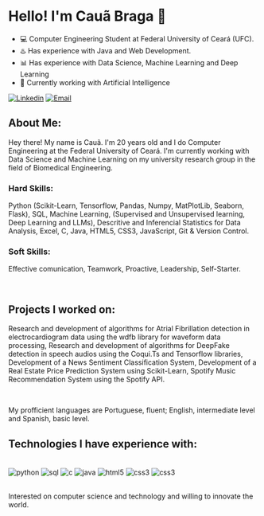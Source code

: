 # Hello! I'm Cauã Braga 🤟

* 💻 Computer Engineering Student at Federal University of Ceará (UFC).
* ♨️ Has experience with Java and Web Development.
* 📊 Has experience with Data Science, Machine Learning and Deep Learning
* 🤖 Currently working with Artificial Intelligence

[![Linkedin](https://img.shields.io/badge/LinkedIn-0077B5?style=for-the-badge&logo=linkedin&logoColor=white)](https://www.linkedin.com/in/cau%C3%A3-braga-b89845236/)
[![Email](https://img.shields.io/badge/Gmail-D14836?style=for-the-badge&logo=gmail&logoColor=white)](mailto:cauabrgal11@alu.ufc.br)

## About Me:

Hey there! My name is Cauã. I'm 20 years old and I do Computer Engineering at the Federal University of Ceará. I'm currently working with Data Science and Machine Learning on my university research group in the field of Biomedical Engineering. <br>

### Hard Skills:

Python (Scikit-Learn, Tensorflow, Pandas, Numpy, MatPlotLib, Seaborn, Flask),
SQL,
Machine Learning, (Supervised and Unsupervised learning, Deep Learning and LLMs),
Descritive and Inferencial Statistics for Data Analysis,
Excel,
C,
Java,
HTML5, CSS3, JavaScript,
Git & Version Control.
<br>


### Soft Skills:

Effective comunication,
Teamwork,
Proactive,
Leadership,
Self-Starter.
<br>

<br>

## Projects I worked on:

Research and development of algorithms for Atrial Fibrillation detection in electrocardiogram data using the wdfb library for waveform data processing, Research and development of algorithms for DeepFake detection in speech audios using the Coqui.Ts and Tensorflow libraries, Development of a News Sentiment Classification System, Development of a Real Estate Price Prediction System using Scikit-Learn, Spotify Music Recommendation System using the Spotify API.
<br>

<br>

My profficient languages are Portuguese, fluent; English, intermediate level and Spanish, basic level.

## Technologies I have experience with:

<div style = 'display: inline_block'><br>

<img src = 'https://img.shields.io/badge/Python-3776AB?style=for-the-badge&logo=python&logoColor=white' alt = 'python' align = 'center'>

<img src = 'https://img.shields.io/badge/mysql-4479A1.svg?style=for-the-badge&logo=mysql&logoColor=white' alt = 'sql' align = 'center'>

<img src = 'https://img.shields.io/badge/C-00599C?style=for-the-badge&logo=c&logoColor=white' alt = 'c' align = 'center'>
    <img src = 'https://img.shields.io/badge/Java-ED8B00?style=for-the-badge&logo=openjdk&logoColor=white' alt = 'java' align = 'center'>
    <img src = 'https://img.shields.io/badge/HTML5-E34F26?style=for-the-badge&logo=html5&logoColor=white' alt = 'html5' align = 'center'>
    <img src = 'https://img.shields.io/badge/CSS3-1572B6?style=for-the-badge&logo=css3&logoColor=white' alt = 'css3' align = 'center'>
    <img src = 'https://img.shields.io/badge/javascript-%23323330.svg?style=for-the-badge&logo=javascript&logoColor=%23F7DF1E' alt = 'css3' align = 'center'>
   
    
    
</div>
<br>


Interested on computer science and technology and willing to innovate the world.
